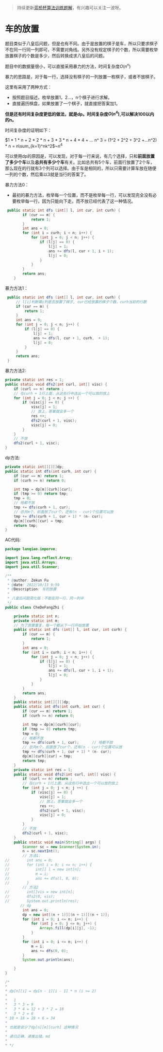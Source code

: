 > 持续更新[蓝桥杯算法训练题解](https://blog.csdn.net/fuzekun/article/details/127298556?spm=1001.2014.3001.5502)，有兴趣可以关注一波呀。



# 车的放置



题目类似于八皇后问题，但是也有不同。由于是放置的棋子是车，所以只要求棋子不在同一行同一列即可，不需要对角线。另外没有规定棋子的个数，所以需要枚举放置棋子的个数是多少，然后转换成求八皇后的问题。

题目中的数据量很小，可以直接采用暴力的方法，时间复杂度$O(n^n)$

暴力的思路是，对于每一行，选择没有棋子的一列放置一枚棋子，或者不放棋子。

这里有采用了两种方式：

- 按照题目描述，枚举放置1，2...，n个棋子进行求解。
- 直接遍历棋盘，如果放置了一个棋子，就直接把答案加1。

**但是还有时间复杂度更低的做法，就是dp。时间复杂度$O(n^4)$,可以解决100以内的n。**

时间复杂度的证明如下：

$1 * 1 * n + 2 * 2 * n + 3 * 3 * n + 4 * 4 + ... n^ 3 = (1^2 + 2^2 + 3^2 +...n^2) * n = n\sum_{k=1}^nk^2$~$n^4$

可以使用dp的原因是，可以发现，对于每一行来说，有几个选择，只和**前面放置了多少个车**以及**总共有多少个车**有关。比如总共有5个车，前面行放置了2个车，那么现在的行就有3个列可以选择。由于车是相同的，所以只需要计算车放在随便一列的个数，然后乘以3就是当行的答案了。



暴力方法0：

- 最初的暴力方法，枚举每一个位置，而不是枚举每一行，可以发现完全没有必要枚举每一行，因为只能向下走。而不放已经代表了这一种情况。

```java
 public static int dfs (int[] l, int cur, int curh) {
        if (cur == m) {
            return 1;
        }
        int ans = 0;
        for (int i = curh; i < n; i++) {
            for (int j = 0; j < n; j++) {
                if (l[j] == 0) {
                    l[j] = 1;
                    ans += dfs(l, cur + 1, i + 1);
                    l[j] = 0;
                }
            }
        }
        return ans;
    }
```





暴力方法1：

```java
 public static int dfs (int[] l, int cur, int curh) {		
     // l[i]判断第i列是否放置了棋子, cur已经放置的棋子个数，curh当前的行数
     if (cur == m) {
         return 1;
     }
     int ans = 0;
     for (int j = 0; j < n; j++) {
         if (l[j] == 0) {
             l[j] = 1;
             ans += dfs(l, cur + 1, curh,  + 1);
             l[j] = 0;
         }
     }
     return ans;
 }
```



暴力方法2:

```java
private static int res = 1;
public static void dfs2(int curl, int[] visc) {
    if (curl == n) return ;
    // 在curh + 1行上面，从这些行中选出一个可以放的放上
    for (int j = 0; j < n; j ++) {
        if (visc[j] == 0) {
            visc[j] = 1;
            // 放上，答案就会多一个
            res ++;
            dfs2(curl + 1, visc);
            visc[j] = 0;
        }
    }
    // 不放
    dfs2(curl + 1, visc);
}
```



dp方法:

```java
private static int[][][]dp;
public static int dfs(int curh, int cur) {
    if (cur == m) return 1;
    if (curh >= n) return 0;

    int tmp = dp[m][curh][cur];
    if (tmp >= 0) return tmp;
    tmp = 0;
    // 啥都不放
    tmp += dfs(curh + 1, cur);     
    // 总共m个，前面放了cur个，还有(n - cur)个位置可以放
    tmp += dfs(curh + 1, cur + 1) * (n- cur);
    dp[m][curh][cur] = tmp;
    return tmp;
}
```



AC代码:

```java
package lanqiao.imporve;

import java.lang.reflect.Array;
import java.util.Arrays;
import java.util.Scanner;

/**
 * @author: Zekun Fu
 * @date: 2022/10/13 9:59
 * @Description: 车的放置
 *
 * 八皇后问题简化版：不能在同一行，同一列中
 */
public class CheDeFangZhi {

    private static int n;
    private static int m;
    // 为了放置重复，每一个都从下一行开始放置
    public static int dfs (int[] l, int cur, int curh) {
        if (cur == m) {
            return 1;
        }
        int ans = 0;
        for (int i = curh; i < n; i++) {
            for (int j = 0; j < n; j++) {
                if (l[j] == 0) {
                    l[j] = 1;
                    ans += dfs(l, cur + 1, i + 1);
                    l[j] = 0;
                }
            }
        }
        return ans;
    }
    public static int[][][]dp;
    public static int dfs(int curh, int cur) {
        if (cur == m) return 1;
        if (curh >= n) return 0;

        int tmp = dp[m][curh][cur];
        if (tmp >= 0) return tmp;
        tmp = 0;
        // 啥都不放
        tmp += dfs(curh + 1, cur);      // 啥都不放
        // 总共m个，前面放了cur个，还有(n - cur)个位置可以放
        tmp += dfs(curh + 1, cur + 1) * (n- cur);
        dp[m][curh][cur] = tmp;
        return tmp;
    }
    private static int res = 1;
    public static void dfs2(int curl, int[] visc) {
        if (curl == n) return ;
        // 在curh + 1行上面，从这些行中选出一个可以放的放上
        for (int j = 0; j < n; j ++) {
            if (visc[j] == 0) {
                visc[j] = 1;
                // 放上，答案就会多一个
                res ++;
                dfs2(curl + 1, visc);
                visc[j] = 0;
            }
        }
        // 不放
        dfs2(curl + 1, visc);
    }
    public static void main(String[] args) {
        Scanner sc = new Scanner(System.in);
        n = sc.nextInt();
        // 方法1:
//        int ans = 0;
//        for (int i = 0; i <= n; i++) {
//            int[] l = new int[n];
//            m = i;
//            ans += dfs(l, 0, 0);
//        }
        // 方法2
//        int[]vis = new int[n];
//        dfs2(0, vis);
//        System.out.println(res);
       // dp
        int ans = 0;
        dp = new int[(n + 1)][(n + 1)][(n + 1)];
        for (int i = 0; i <= n; i++) {
            for (int j = 0; j <= n; j++) {
                Arrays.fill(dp[i][j], -1);
            }
        }
        for (int i = 0; i <= n; i++) {
            m = i;
            ans += dfs(0, 0);
        }
        System.out.println(ans);

    }
}

/*
*
* dp[n][i] = dp[n - 1][i - 1] * n (i >= 2)
*
*   1
*   3 * 3 = 9
*   3 * 4 = 12 + 3 * 2 = 18
*   3 * 2 = 6
* 10 + 18 = 28 + 6 = 34
*
* 也就是说少了dp[n][m][curh] 这种情况
*
* 递归正确，递推出错。md
*
* */

```

